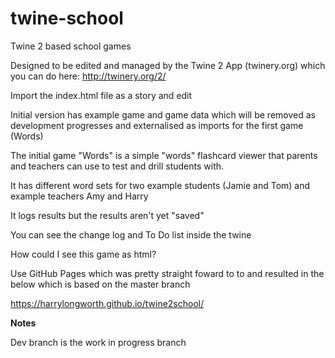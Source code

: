 # twine-school
Twine 2 based school games

Designed to be edited and managed by the Twine 2 App (twinery.org) which you can do here:
http://twinery.org/2/

Import the index.html file as a story and edit

Initial version has example game and game data which will be removed as development progresses and externalised as imports for the first game (Words)

The initial game "Words" is a simple "words" flashcard viewer that parents and teachers can use to test and drill students with.

It has different word sets for two example students (Jamie and Tom) and example teachers Amy and Harry

It logs results but the results aren't yet "saved" 

You can see the change log and To Do list inside the twine

How could I see this game as html?

Use GitHub Pages which was pretty straight foward to to and resulted in the below which is based on the master branch

https://harrylongworth.github.io/twine2school/

**Notes**

Dev branch is the work in progress branch
